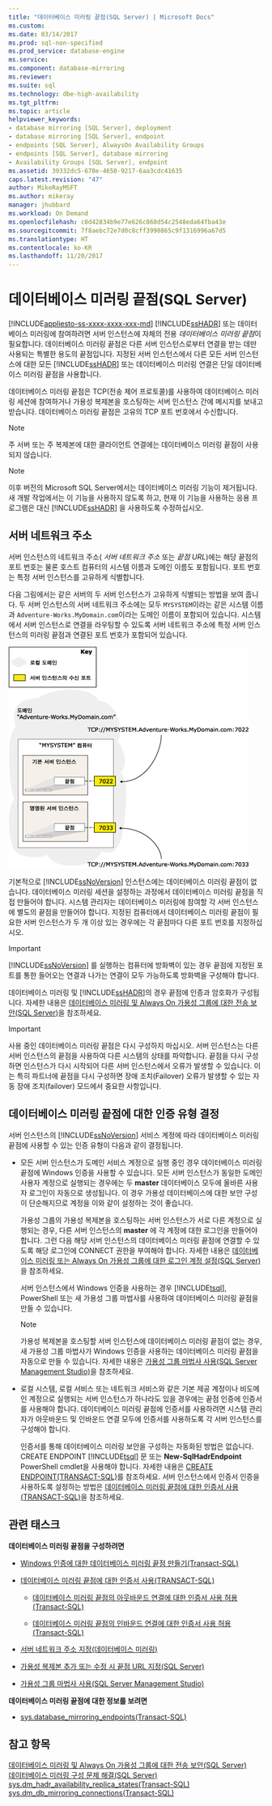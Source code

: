 ```yaml
---
title: "데이터베이스 미러링 끝점(SQL Server) | Microsoft Docs"
ms.custom: 
ms.date: 03/14/2017
ms.prod: sql-non-specified
ms.prod_service: database-engine
ms.service: 
ms.component: database-mirroring
ms.reviewer: 
ms.suite: sql
ms.technology: dbe-high-availability
ms.tgt_pltfrm: 
ms.topic: article
helpviewer_keywords:
- database mirroring [SQL Server], deployment
- database mirroring [SQL Server], endpoint
- endpoints [SQL Server], AlwaysOn Availability Groups
- endpoints [SQL Server], database mirroring
- Availability Groups [SQL Server], endpoint
ms.assetid: 39332dc5-678e-4650-9217-6aa3cdc41635
caps.latest.revision: "47"
author: MikeRayMSFT
ms.author: mikeray
manager: jhubbard
ms.workload: On Demand
ms.openlocfilehash: c8d42834b9e77e626c860d54c2548eda64fba43e
ms.sourcegitcommit: 7f8aebc72e7d0c8cff3990865c9f1316996a67d5
ms.translationtype: HT
ms.contentlocale: ko-KR
ms.lasthandoff: 11/20/2017
---
```

# <a name="the-database-mirroring-endpoint-sql-server"></a>데이터베이스 미러링 끝점(SQL Server)
[!INCLUDE[appliesto-ss-xxxx-xxxx-xxx-md](../../includes/appliesto-ss-xxxx-xxxx-xxx-md.md)] [!INCLUDE[ssHADR](../../includes/sshadr-md.md)] 또는 데이터베이스 미러링에 참여하려면 서버 인스턴스에 자체의 전용 *데이터베이스 미러링 끝점*이 필요합니다. 데이터베이스 미러링 끝점은 다른 서버 인스턴스로부터 연결을 받는 데만 사용되는 특별한 용도의 끝점입니다. 지정된 서버 인스턴스에서 다른 모든 서버 인스턴스에 대한 모든 [!INCLUDE[ssHADR](../../includes/sshadr-md.md)] 또는 데이터베이스 미러링 연결은 단일 데이터베이스 미러링 끝점을 사용합니다.  
  
 데이터베이스 미러링 끝점은 TCP(전송 제어 프로토콜)를 사용하여 데이터베이스 미러링 세션에 참여하거나 가용성 복제본을 호스팅하는 서버 인스턴스 간에 메시지를 보내고 받습니다. 데이터베이스 미러링 끝점은 고유의 TCP 포트 번호에서 수신합니다.  
  
> [!NOTE]  
>  주 서버 또는 주 복제본에 대한 클라이언트 연결에는 데이터베이스 미러링 끝점이 사용되지 않습니다.  
  
> [!NOTE]  
>  이후 버전의 Microsoft SQL Server에서는 데이터베이스 미러링 기능이 제거됩니다. 새 개발 작업에서는 이 기능을 사용하지 않도록 하고, 현재 이 기능을 사용하는 응용 프로그램은 대신 [!INCLUDE[ssHADR](../../includes/sshadr-md.md)] 을 사용하도록 수정하십시오.  
  
  
##  <a name="ServerNetworkAddress"></a> 서버 네트워크 주소  
 서버 인스턴스의 네트워크 주소( *서버 네트워크 주소* 또는 *끝점 URL*)에는 해당 끝점의 포트 번호는 물론 호스트 컴퓨터의 시스템 이름과 도메인 이름도 포함됩니다. 포트 번호는 특정 서버 인스턴스를 고유하게 식별합니다.  
  
 다음 그림에서는 같은 서버의 두 서버 인스턴스가 고유하게 식별되는 방법을 보여 줍니다. 두 서버 인스턴스의 서버 네트워크 주소에는 모두 `MYSYSTEM`이라는 같은 시스템 이름과 `Adventure-Works.MyDomain.com`이라는 도메인 이름이 포함되어 있습니다. 시스템에서 서버 인스턴스로 연결을 라우팅할 수 있도록 서버 네트워크 주소에 특정 서버 인스턴스의 미러링 끝점과 연결된 포트 번호가 포함되어 있습니다.  
  
 ![기본 인스턴스의 서버 네트워크 주소](../../database-engine/availability-groups/windows/media/dbm-2-instances-ports-1-system.gif "기본 인스턴스의 서버 네트워크 주소")  
  
 기본적으로 [!INCLUDE[ssNoVersion](../../includes/ssnoversion-md.md)] 인스턴스에는 데이터베이스 미러링 끝점이 없습니다. 데이터베이스 미러링 세션을 설정하는 과정에서 데이터베이스 미러링 끝점을 직접 만들어야 합니다. 시스템 관리자는 데이터베이스 미러링에 참여할 각 서버 인스턴스에 별도의 끝점을 만들어야 합니다. 지정된 컴퓨터에서 데이터베이스 미러링 끝점이 필요한 서버 인스턴스가 두 개 이상 있는 경우에는 각 끝점마다 다른 포트 번호를 지정하십시오.  
  
> [!IMPORTANT]  
>  [!INCLUDE[ssNoVersion](../../includes/ssnoversion-md.md)] 를 실행하는 컴퓨터에 방화벽이 있는 경우 끝점에 지정된 포트를 통한 들어오는 연결과 나가는 연결이 모두 가능하도록 방화벽을 구성해야 합니다.  
  
 데이터베이스 미러링 및 [!INCLUDE[ssHADR](../../includes/sshadr-md.md)]의 경우 끝점에 인증과 암호화가 구성됩니다. 자세한 내용은 [데이터베이스 미러링 및 Always On 가용성 그룹에 대한 전송 보안(SQL Server)](../../database-engine/database-mirroring/transport-security-database-mirroring-always-on-availability.md)을 참조하세요.  
  
> [!IMPORTANT]  
>  사용 중인 데이터베이스 미러링 끝점은 다시 구성하지 마십시오. 서버 인스턴스는 다른 서버 인스턴스의 끝점을 사용하여 다른 시스템의 상태를 파악합니다. 끝점을 다시 구성하면 인스턴스가 다시 시작되어 다른 서버 인스턴스에서 오류가 발생할 수 있습니다. 이는 특히 파트너에 끝점을 다시 구성하면 장애 조치(Failover) 오류가 발생할 수 있는 자동 장애 조치(failover) 모드에서 중요한 사항입니다.  
  
  
##  <a name="EndpointAuthenticationTypes"></a> 데이터베이스 미러링 끝점에 대한 인증 유형 결정  
 서버 인스턴스의 [!INCLUDE[ssNoVersion](../../includes/ssnoversion-md.md)] 서비스 계정에 따라 데이터베이스 미러링 끝점에 사용할 수 있는 인증 유형이 다음과 같이 결정됩니다.  
  
-   모든 서버 인스턴스가 도메인 서비스 계정으로 실행 중인 경우 데이터베이스 미러링 끝점에 Windows 인증을 사용할 수 있습니다. 모든 서버 인스턴스가 동일한 도메인 사용자 계정으로 실행되는 경우에는 두 **master** 데이터베이스 모두에 올바른 사용자 로그인이 자동으로 생성됩니다. 이 경우 가용성 데이터베이스에 대한 보안 구성이 단순해지므로 계정을 이와 같이 설정하는 것이 좋습니다.  
  
     가용성 그룹의 가용성 복제본을 호스팅하는 서버 인스턴스가 서로 다른 계정으로 실행되는 경우, 다른 서버 인스턴스의 **master** 에 각 계정에 대한 로그인을 만들어야 합니다. 그런 다음 해당 서버 인스턴스의 데이터베이스 미러링 끝점에 연결할 수 있도록 해당 로그인에 CONNECT 권한을 부여해야 합니다. 자세한 내용은 [데이터베이스 미러링 또는 Always On 가용성 그룹에 대한 로그인 계정 설정(SQL Server)](../../database-engine/database-mirroring/set-up-login-accounts-database-mirroring-always-on-availability.md)을 참조하세요.  
  
     서버 인스턴스에서 Windows 인증을 사용하는 경우 [!INCLUDE[tsql](../../includes/tsql-md.md)], PowerShell 또는 새 가용성 그룹 마법사를 사용하여 데이터베이스 미러링 끝점을 만들 수 있습니다.  
  
    > [!NOTE]  
    >  가용성 복제본을 호스팅할 서버 인스턴스에 데이터베이스 미러링 끝점이 없는 경우, 새 가용성 그룹 마법사가 Windows 인증을 사용하는 데이터베이스 미러링 끝점을 자동으로 만들 수 있습니다. 자세한 내용은 [가용성 그룹 마법사 사용(SQL Server Management Studio)](../../database-engine/availability-groups/windows/use-the-availability-group-wizard-sql-server-management-studio.md)을 참조하세요.  
  
-   로컬 시스템, 로컬 서비스 또는 네트워크 서비스와 같은 기본 제공 계정이나 비도메인 계정으로 실행되는 서버 인스턴스가 하나라도 있을 경우에는 끝점 인증에 인증서를 사용해야 합니다. 데이터베이스 미러링 끝점에 인증서를 사용하려면 시스템 관리자가 아웃바운드 및 인바운드 연결 모두에 인증서를 사용하도록 각 서버 인스턴스를 구성해야 합니다.  
  
     인증서를 통해 데이터베이스 미러링 보안을 구성하는 자동화된 방법은 없습니다. CREATE ENDPOINT [!INCLUDE[tsql](../../includes/tsql-md.md)] 문 또는 **New-SqlHadrEndpoint** PowerShell cmdlet을 사용해야 합니다. 자세한 내용은 [CREATE ENDPOINT(TRANSACT-SQL)](../../t-sql/statements/create-endpoint-transact-sql.md)를 참조하세요. 서버 인스턴스에서 인증서 인증을 사용하도록 설정하는 방법은 [데이터베이스 미러링 끝점에 대한 인증서 사용(TRANSACT-SQL)](../../database-engine/database-mirroring/use-certificates-for-a-database-mirroring-endpoint-transact-sql.md)을 참조하세요.  
  
  
##  <a name="RelatedTasks"></a> 관련 태스크  
 **데이터베이스 미러링 끝점을 구성하려면**  
  
-   [Windows 인증에 대한 데이터베이스 미러링 끝점 만들기(Transact-SQL)](../../database-engine/database-mirroring/create-a-database-mirroring-endpoint-for-windows-authentication-transact-sql.md)  
  
-   [데이터베이스 미러링 끝점에 대한 인증서 사용(TRANSACT-SQL)](../../database-engine/database-mirroring/use-certificates-for-a-database-mirroring-endpoint-transact-sql.md)  
  
    -   [데이터베이스 미러링 끝점의 아웃바운드 연결에 대한 인증서 사용 허용(Transact-SQL)](../../database-engine/database-mirroring/database-mirroring-use-certificates-for-outbound-connections.md)  
  
    -   [데이터베이스 미러링 끝점의 인바운드 연결에 대한 인증서 사용 허용(Transact-SQL)](../../database-engine/database-mirroring/database-mirroring-use-certificates-for-inbound-connections.md)  
  
-   [서버 네트워크 주소 지정(데이터베이스 미러링)](../../database-engine/database-mirroring/specify-a-server-network-address-database-mirroring.md)  
  
-   [가용성 복제본 추가 또는 수정 시 끝점 URL 지정(SQL Server)](../../database-engine/availability-groups/windows/specify-endpoint-url-adding-or-modifying-availability-replica.md)  
  
-   [가용성 그룹 마법사 사용(SQL Server Management Studio)](../../database-engine/availability-groups/windows/use-the-availability-group-wizard-sql-server-management-studio.md)  
  
 **데이터베이스 미러링 끝점에 대한 정보를 보려면**  
  
-   [sys.database_mirroring_endpoints(Transact-SQL)](../../relational-databases/system-catalog-views/sys-database-mirroring-endpoints-transact-sql.md)  
  
  
## <a name="see-also"></a>참고 항목  
 [데이터베이스 미러링 및 Always On 가용성 그룹에 대한 전송 보안(SQL Server)](../../database-engine/database-mirroring/transport-security-database-mirroring-always-on-availability.md)   
 [데이터베이스 미러링 구성 문제 해결(SQL Server)](../../database-engine/database-mirroring/troubleshoot-database-mirroring-configuration-sql-server.md)   
 [sys.dm_hadr_availability_replica_states(Transact-SQL)](../../relational-databases/system-dynamic-management-views/sys-dm-hadr-availability-replica-states-transact-sql.md)   
 [sys.dm_db_mirroring_connections(Transact-SQL)](../../relational-databases/system-dynamic-management-views/database-mirroring-sys-dm-db-mirroring-connections.md)  
  
  
